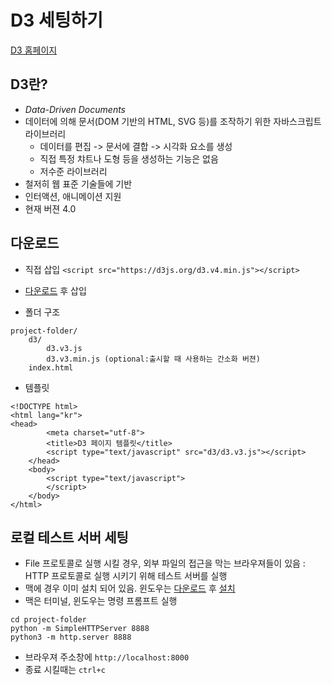 D3 세팅하기
===

[D3 홈페이지](https://d3js.org/)


D3란?
---
- *Data-Driven Documents*
- 데이터에 의해 문서(DOM 기반의 HTML, SVG 등)를 조작하기 위한 자바스크립트 라이브러리
  - 데이터를 편집 -> 문서에 결합 -> 시각화 요소를 생성
  - 직접 특정 챠트나 도형 등을 생성하는 기능은 없음
  - 저수준 라이브러리
- 철저히 웹 표준 기술들에 기반
- 인터액션, 애니메이션 지원
- 현재 버젼 4.0

다운로드
---

- 직접 삽입
`<script src="https://d3js.org/d3.v4.min.js"></script>`


- [다운로드](https://github.com/d3/d3/releases/download/v4.2.6/d3.zip) 후 삽입
- 폴더 구조
```
project-folder/
    d3/
        d3.v3.js
        d3.v3.min.js (optional:출시할 때 사용하는 간소화 버젼)
    index.html
```

- 템플릿
```
<!DOCTYPE html>
<html lang="kr">
<head>
        <meta charset="utf-8">
        <title>D3 페이지 템플릿</title>
        <script type="text/javascript" src="d3/d3.v3.js"></script>
    </head>
    <body>
        <script type="text/javascript">
        </script>
    </body>
</html>
```

로컬 테스트 서버 세팅
---
- File 프로토콜로 실행 시킬 경우, 외부 파일의 접근을 막는 브라우져들이 있음 : HTTP 프로토콜로 실행 시키기 위해 테스트 서버를 실행
- 맥에 경우 이미 설치 되어 있음. 윈도우는 [다운로드](https://www.python.org/downloads/) 후 [설치](https://tutorial.djangogirls.org/ko/python_installation/)
- 맥은 터미널, 윈도우는 명령 프롬프트 실행

```shell
cd project-folder
python -m SimpleHTTPServer 8888
python3 -m http.server 8888
```

- 브라우져 주소창에 `http://localhost:8000`
- 종료 시킬때는 `ctrl+c`
